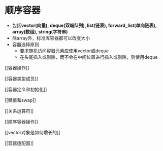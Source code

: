 # 顺序容器

- 包括**vector(向量), deque(双端队列), list(链表), forward_list(单向链表), array(数组), string(字符串)**
- 除array外，标准库容器都可以改变大小
- 容器选择原则
  - 要求随机访问容器元素应使用vector或deque
  - 在头尾插入或删除，而不会在中间位置进行插入或删除，则使用deque

[[容器操作]]

[[容器类型成员]]

[[容器定义和初始化]]

[[赋值和swap]]
  
[[关系运算符]]

[[顺序容器操作]]

[[vector对象是如何增长的]]

[[容器适配器]]
